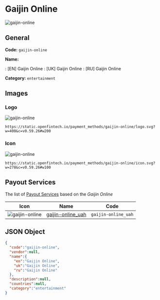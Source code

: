 
# Gaijin Online 
![gaijin-online](https://static.openfintech.io/payment_methods/gaijin-online/logo.svg?w=400&c=v0.59.26#w200)  

## General 
**Code:** `gaijin-online` 
 
**Name:** 
 
:	[EN] Gaijin Online 
:	[UK] Gaijin Online 
:	[RU] Gaijin Online 
 
**Category:** `entertainment` 
 

## Images 

### Logo 
![gaijin-online](https://static.openfintech.io/payment_methods/gaijin-online/logo.svg?w=400&c=v0.59.26#w200)  

```
https://static.openfintech.io/payment_methods/gaijin-online/logo.svg?w=400&c=v0.59.26#w200
```  

### Icon 
![gaijin-online](https://static.openfintech.io/payment_methods/gaijin-online/icon.svg?w=278&c=v0.59.26#w100)  

```
https://static.openfintech.io/payment_methods/gaijin-online/icon.svg?w=278&c=v0.59.26#w100
```  

## Payout Services 
 
The list of [Payout Services](/payout-services/) based on the _Gaijin Online_ 

|Icon|Name|Code| 
|:---:|:---:|:---:| 
|![gaijin-online](https://static.openfintech.io/payout_methods/gaijin-online/icon.svg?w=278&c=v0.59.26#w40) |[gaijin-online_uah](/payout-services/gaijin-online_uah/)|`gaijin-online_uah`| 
 

## JSON Object 

```json
{
  "code":"gaijin-online",
  "vendor":null,
  "name":{
    "en":"Gaijin Online",
    "uk":"Gaijin Online",
    "ru":"Gaijin Online"
  },
  "description":null,
  "countries":null,
  "category":"entertainment"
}
```  
